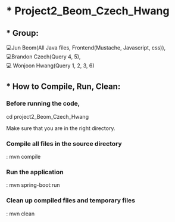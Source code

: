 # * Project2_Beom_Czech_Hwang

## * Group:

💻Jun Beom(All Java files, Frontend(Mustache, Javascript, css)), </br>
💻Brandon Czech(Query 4, 5),</br>
💻 Wonjoon Hwang(Query 1, 2, 3, 6)

## * How to Compile, Run, Clean:

### Before running the code,

cd project2_Beom_Czech_Hwang

Make sure that you are in the right directory.

### Compile all files in the source directory

: mvn compile

### Run the application

: mvn spring-boot:run

### Clean up compiled files and temporary files

: mvn clean

